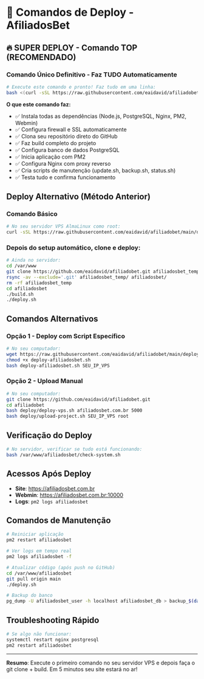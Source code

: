 # 🚀 Comandos de Deploy - AfiliadosBet

## 🔥 SUPER DEPLOY - Comando TOP (RECOMENDADO)

### Comando Único Definitivo - Faz TUDO Automaticamente
```bash
# Execute este comando e pronto! Faz tudo em uma linha:
bash <(curl -sSL https://raw.githubusercontent.com/eaidavid/afiliadobet/main/deploy/super-deploy.sh) SEU_IP_VPS
```

**O que este comando faz:**
- ✅ Instala todas as dependências (Node.js, PostgreSQL, Nginx, PM2, Webmin)
- ✅ Configura firewall e SSL automaticamente
- ✅ Clona seu repositório direto do GitHub
- ✅ Faz build completo do projeto
- ✅ Configura banco de dados PostgreSQL
- ✅ Inicia aplicação com PM2
- ✅ Configura Nginx com proxy reverso
- ✅ Cria scripts de manutenção (update.sh, backup.sh, status.sh)
- ✅ Testa tudo e confirma funcionamento

## Deploy Alternativo (Método Anterior)

### Comando Básico
```bash
# No seu servidor VPS AlmaLinux como root:
curl -sSL https://raw.githubusercontent.com/eaidavid/afiliadobet/main/deploy/deploy-vps.sh | bash -s afiliadosbet.com.br 5000
```

### Depois do setup automático, clone e deploy:
```bash
# Ainda no servidor:
cd /var/www
git clone https://github.com/eaidavid/afiliadobet.git afiliadosbet_temp
rsync -av --exclude='.git' afiliadosbet_temp/ afiliadosbet/
rm -rf afiliadosbet_temp
cd afiliadosbet
./build.sh
./deploy.sh
```

## Comandos Alternativos

### Opção 1 - Deploy com Script Específico
```bash
# No seu computador:
wget https://raw.githubusercontent.com/eaidavid/afiliadobet/main/deploy/deploy-afiliadosbet.sh
chmod +x deploy-afiliadosbet.sh
bash deploy-afiliadosbet.sh SEU_IP_VPS
```

### Opção 2 - Upload Manual
```bash
# No seu computador:
git clone https://github.com/eaidavid/afiliadobet.git
cd afiliadobet
bash deploy/deploy-vps.sh afiliadosbet.com.br 5000
bash deploy/upload-project.sh SEU_IP_VPS root
```

## Verificação do Deploy

```bash
# No servidor, verificar se tudo está funcionando:
bash /var/www/afiliadosbet/check-system.sh
```

## Acessos Após Deploy

- **Site**: https://afiliadosbet.com.br
- **Webmin**: https://afiliadosbet.com.br:10000
- **Logs**: `pm2 logs afiliadosbet`

## Comandos de Manutenção

```bash
# Reiniciar aplicação
pm2 restart afiliadosbet

# Ver logs em tempo real
pm2 logs afiliadosbet -f

# Atualizar código (após push no GitHub)
cd /var/www/afiliadosbet
git pull origin main
./deploy.sh

# Backup do banco
pg_dump -U afiliadosbet_user -h localhost afiliadosbet_db > backup_$(date +%Y%m%d_%H%M%S).sql
```

## Troubleshooting Rápido

```bash
# Se algo não funcionar:
systemctl restart nginx postgresql
pm2 restart afiliadosbet
```

---

**Resumo**: Execute o primeiro comando no seu servidor VPS e depois faça o git clone + build. Em 5 minutos seu site estará no ar!